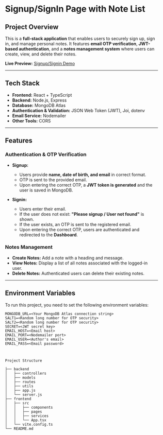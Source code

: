 # Signup/SignIn Page with Note List

## Project Overview
This is a **full-stack application** that enables users to securely sign up, sign in, and manage personal notes. It features **email OTP verification**, **JWT-based authentication**, and a **notes management system** where users can create, view, and delete their notes.

**Live Preview:** [Signup/Signin Demo](https://highway-delite-frontend-seven.vercel.app/signin)

---


## Tech Stack
- **Frontend:** React + TypeScript  
- **Backend:** Node.js, Express  
- **Database:** MongoDB Atlas  
- **Authentication & Validation:** JSON Web Token (JWT), Joi, dotenv  
- **Email Service:** Nodemailer  
- **Other Tools:** CORS  

---

## Features

### Authentication & OTP Verification
- **Signup:**
  - Users provide **name, date of birth, and email** in correct format.  
  - OTP is sent to the provided email.  
  - Upon entering the correct OTP, a **JWT token is generated** and the user is saved in MongoDB.  

- **Signin:**
  - Users enter their email.  
  - If the user does not exist: **"Please signup / User not found"** is shown.  
  - If the user exists, an OTP is sent to the registered email.  
  - Upon entering the correct OTP, users are authenticated and redirected to the **Dashboard**.

### Notes Management
- **Create Notes:** Add a note with a heading and message.  
- **View Notes:** Display a list of all notes associated with the logged-in user.  
- **Delete Notes:** Authenticated users can delete their existing notes.  

---

## Environment Variables

To run this project, you need to set the following environment variables:

```env
MONGODB_URL=<Your MongoDB Atlas connection string>
SALT1=<Random long number for OTP security>
SALT2=<Random long number for OTP security>
SECRET=<JWT secret key>
EMAIL_HOST=<Email host>
EMAIL_PORT=<Nodemailer port>
EMAIL_USER=<Author's email>
EMAIL_PASS=<Email password>



Project Structure

├── backend
│   ├── controllers
│   ├── models
│   ├── routes
│   ├── utils
│   ├── app.js
│   └── server.js
├── frontend
│   ├── src
│   │   ├── components
│   │   ├── pages
│   │   ├── services
│   │   └── App.tsx
│   └── vite.config.ts
└── README.md


